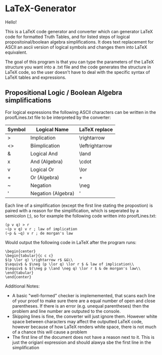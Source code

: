 # LaTeX-Generator

Hello!

This is a LaTeX code generator and converter which can generator LaTeX code for formatted Truth Tables, and for listed steps of logical propositoinal/boolean algebra simplifications. It does text replacement for ASCII an ascii version of logical symbols and changes them into LaTeX equivalent. 

The goal of this program is that you can type the parameters of the LaTeX structure you want into a .txt file and the code generates the structure in LaTeX code, so the user doesn't have to deal with the specific syntax of LaTeX tables and expressions. 

## Propositional Logic / Boolean Algebra simplifications

For logical expressions the following ASCII characters can be written in the proofLines.txt file to be interpreted by the converter:

|Symbol | Logical Name | LaTeX replace  |
|----|----|----|
|\>     | Implication  | \rightarrow    |
|<>     | Biimplication| \leftrightarrow|
|&      | Logical And          | \land          |
|x      | And (Algebra)| \cdot          |
|v      | Logical Or           | \lor           |
|+      | Or (Algebra)          | +              |
|~      | Negation     | \neg           |
|'      | Negation (Algebra)| '         |

Each line of a simplification (except the first line stating the propostion) is paired with a reason for the simplification, which is seperated by a semicolon (;), so for example the following code written into proofLines.txt:

```
(p v q) > r
~(p v q) v r ; law of implication
(~p & ~q) v r ; de morgan's law
```

Would output the following code in LaTeX after the program runs:
```
\begin{center}
\begin{tabular}{c c c}
$(p \lor q) \rightarrow r$ &&\\
$\equiv$ & $\neg (p \lor q) \lor r $ & law of implication\\
$\equiv$ & $(\neg p \land \neg q) \lor r $ & de morgan's law\\
\end{tabular}
\end{center}
```
Additional Notes:
  - A basic "well-formed" checker is implememented, that scans each line of your proof to make sure there are a equal number of open and close parentheses. If there is an error (e.g. unequal parentheses) then the problem and line number are outputed to the console.
  - Skipping lines is fine, the converter will just ignore them. However white space between characters may affect the outputted LaTeX code, however because of how LaTeX renders white space, there is not much of a chance this will cause a problem
  - The first line of the document does not have a reason next to it. This is just the origianl expression and should alawya sbe the first line in the simplification


